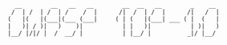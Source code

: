       __        __   __   __        __  __   __        _    __ 
     /  | /  | /  | /    /  |      /|  /  | /  |      /|   /  |
    (   |(   |(___|(___ (___|     ( | (   |(___| ___ ( |  (   |
    |   )| / )|   )    )|           | |   )|           | )|   )
    |__/ |/|/ |  /  __/ |           | |__/ |          _|/ |__/ 
                                                               
